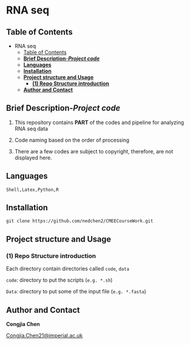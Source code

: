 # RNA seq

## Table of Contents

- RNA seq
  - [Table of Contents](#table-of-contents)
  - [**Brief Description**-***Project code***](#brief-description-project-code)
  - [**Languages**](#languages)
  - [**Installation**](#installation)
  - [**Project structure and Usage**](#project-structure-and-usage)
    - [**(1) Repo Structure introduction**](#1-repo-structure-introduction)
  - [**Author and Contact**](#author-and-contact)

## **Brief Description**-***Project code***

1. This repository contains **PART** of the codes and pipeline for analyzing RNA seq data

2. Code naming based on the order of processing

3. There are a few codes are subject to copyright, therefore, are not displayed here.

   

## **Languages**
```
Shell,Latex,Python,R
```
## **Installation**
```
git clone https://github.com/nedchen2/CMEECourseWork.git
```

## **Project structure and Usage**

### **(1) Repo Structure introduction**

Each directory contain directories called `code`, `data`

`code`: directory to put the scripts (`e.g. *.sh`)

`Data`: directory to put some of the input file (`e.g. *.fasta`)


## **Author and Contact**

**Congjia Chen**

Congjia.Chen21@imperial.ac.uk

